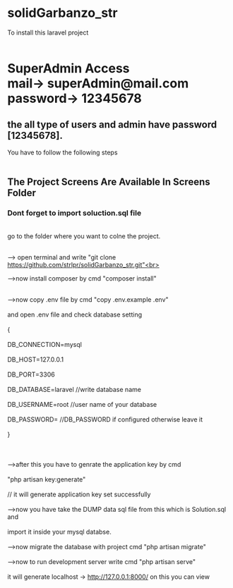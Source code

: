 # solidGarbanzo_str

To install this laravel project<br> <br>
<h1>SuperAdmin Access <br>
mail-> superAdmin@mail.com <br>
password-> 12345678 </h1>
<h2>the all type of users and admin have password [12345678].</h2>
You have to follow the following steps<br> <br>
<h2>The Project Screens Are Available In Screens Folder</h2>
<h3>Dont forget to import soluction.sql file</h3><br>
go to the folder where you want to colne the project.<br> <br>

--> open terminal and write "git clone https://github.com/strlpr/solidGarbanzo_str.git"<br> <br>

-->now install composer by cmd "composer install"<br> <br>

-->now copy .env file by cmd "copy .env.example .env"<br> <br>
and open .env file and check database setting<br> <br>
{<br> <br>
DB_CONNECTION=mysql<br> <br>
DB_HOST=127.0.0.1<br> <br>
DB_PORT=3306<br> <br>
DB_DATABASE=laravel //write database name<br> <br>
DB_USERNAME=root //user name of your database<br> <br>
DB_PASSWORD= //DB_PASSWORD if configured otherwise leave it<br> <br>
}<br> <br>
<br> <br>
-->after this you have to genrate the application key by cmd<br> <br>
"php artisan key:generate"<br> <br>
// it will generate application key set successfully<br> <br>
-->now you have take the DUMP data sql file from this which is Solution.sql and<br> <br>
import it inside your mysql databse.<br> <br>
-->now migrate the database with project cmd "php artisan migrate"<br> <br>
-->now to run development server write cmd "php artisan serve"<br> <br>
it will generate localhost -> http://127.0.0.1:8000/ on this you can view<br> <br>
